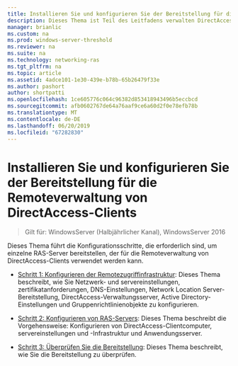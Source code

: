 ```yaml
---
title: Installieren Sie und konfigurieren Sie der Bereitstellung für die Remoteverwaltung von DirectAccess-Clients
description: Dieses Thema ist Teil des Leitfadens verwalten DirectAccess-Clients Remote in Windows Server 2016.
manager: brianlic
ms.custom: na
ms.prod: windows-server-threshold
ms.reviewer: na
ms.suite: na
ms.technology: networking-ras
ms.tgt_pltfrm: na
ms.topic: article
ms.assetid: 4adce101-1e30-439e-b78b-65b26479f33e
ms.author: pashort
author: shortpatti
ms.openlocfilehash: 1ce605776c064c96382d853418943496b5eccbcd
ms.sourcegitcommit: afb0602767de64a76aaf9ce6a60d2f0e78efb78b
ms.translationtype: MT
ms.contentlocale: de-DE
ms.lasthandoff: 06/20/2019
ms.locfileid: "67282830"
---
```

# <a name="install-and-configure-deployment-for-remote-management-of-directaccess-clients"></a>Installieren Sie und konfigurieren Sie der Bereitstellung für die Remoteverwaltung von DirectAccess-Clients

>Gilt für: WindowsServer (Halbjährlicher Kanal), WindowsServer 2016

Dieses Thema führt die Konfigurationsschritte, die erforderlich sind, um einzelne RAS-Server bereitstellen, der für die Remoteverwaltung von DirectAccess-Clients verwendet werden kann.  
  
-   [Schritt 1: Konfigurieren der Remotezugriffinfrastruktur](Step-1-Configure-the-Remote-Access-Infrastructure.md): Dieses Thema beschreibt, wie Sie Netzwerk- und servereinstellungen, zertifikatanforderungen, DNS-Einstellungen, Network Location Server-Bereitstellung, DirectAccess-Verwaltungsserver, Active Directory-Einstellungen und Gruppenrichtlinienobjekte zu konfigurieren.  
  
-   [Schritt 2: Konfigurieren von RAS-Servers](Step-2-Configure-the-Remote-Access-Server.md): Dieses Thema beschreibt die Vorgehensweise: Konfigurieren von DirectAccess-Clientcomputer, servereinstellungen und -Infrastruktur und Anwendungsserver.  
  
-   [Schritt 3: Überprüfen Sie die Bereitstellung](Step-3-Verify-the-Deployment_2.md): Dieses Thema beschreibt, wie Sie die Bereitstellung zu überprüfen.  
  



